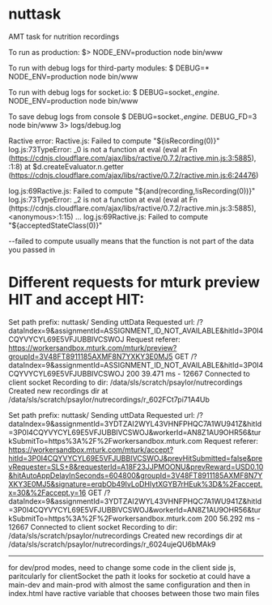 nuttask
=======

AMT task for nutrition recordings

To run as production:
$> NODE_ENV=production node bin/www

To run with debug logs for third-party modules:
$ DEBUG=* NODE_ENV=production node bin/www

To run with debug logs for socket.io:
$ DEBUG=socket.*,engine.* NODE_ENV=production node bin/www

To save debug logs from console
$ DEBUG=socket.*,engine.* DEBUG_FD=3 node bin/www 3> logs/debug.log


Ractive error:
Ractive.js: Failed to compute "${isRecording(0)}"
log.js:73TypeError: _0 is not a function
    at eval (eval at Fn (https://cdnjs.cloudflare.com/ajax/libs/ractive/0.7.2/ractive.min.js:3:5885), <anonymous>:1:8)
    at $d.createEvaluator.n.getter (https://cdnjs.cloudflare.com/ajax/libs/ractive/0.7.2/ractive.min.js:6:24476)
    
log.js:69Ractive.js: Failed to compute "${and(recording,!isRecording(0))}"
log.js:73TypeError: _2 is not a function
    at eval (eval at Fn (https://cdnjs.cloudflare.com/ajax/libs/ractive/0.7.2/ractive.min.js:3:5885), <anonymous>:1:15)
...
log.js:69Ractive.js: Failed to compute "${acceptedStateClass(0)}"

--failed to compute usually means that the function is not part of the data you passed in


Different requests for mturk preview HIT and accept HIT:
===================
Set path prefix: nuttask/
Sending uttData
Requested url: /?dataIndex=9&assignmentId=ASSIGNMENT_ID_NOT_AVAILABLE&hitId=3P0I4CQYVYCYL69E5VFJUBBIVCSWOJ
Request referer: https://workersandbox.mturk.com/mturk/preview?groupId=3V48FT8911185AXMF8N7YXKY3E0MJ5
GET /?dataIndex=9&assignmentId=ASSIGNMENT_ID_NOT_AVAILABLE&hitId=3P0I4CQYVYCYL69E5VFJUBBIVCSWOJ 200 39.471 ms - 12667
Connected to client socket
Recording to dir: /data/sls/scratch/psaylor/nutrecordings
Created new recordings dir at /data/sls/scratch/psaylor/nutrecordings/r_602FCt7pi71A4Ub

Set path prefix: nuttask/
Sending uttData
Requested url: /?dataIndex=9&assignmentId=3YDTZAI2WYL43VHNFPHQC7A1WU941Z&hitId=3P0I4CQYVYCYL69E5VFJUBBIVCSWOJ&workerId=AN8Z1AU9OHR56&turkSubmitTo=https%3A%2F%2Fworkersandbox.mturk.com
Request referer: https://workersandbox.mturk.com/mturk/accept?hitId=3P0I4CQYVYCYL69E5VFJUBBIVCSWOJ&prevHitSubmitted=false&prevRequester=SLS+8&requesterId=A18F23JJPMOONU&prevReward=USD0.10&hitAutoAppDelayInSeconds=604800&groupId=3V48FT8911185AXMF8N7YXKY3E0MJ5&signature=erqbOb49IvLoDHIytXGYB7rHEuk%3D&%2Faccept.x=30&%2Faccept.y=16
GET /?dataIndex=9&assignmentId=3YDTZAI2WYL43VHNFPHQC7A1WU941Z&hitId=3P0I4CQYVYCYL69E5VFJUBBIVCSWOJ&workerId=AN8Z1AU9OHR56&turkSubmitTo=https%3A%2F%2Fworkersandbox.mturk.com 200 56.292 ms - 12667
Connected to client socket
Recording to dir: /data/sls/scratch/psaylor/nutrecordings
Created new recordings dir at /data/sls/scratch/psaylor/nutrecordings/r_6024ujeQU6bMAk9


---------------------


for dev/prod modes, need to change some code in the client side js,
paritcularly for clientSocket the path it looks for socketio at
could have a main-dev and main-prod with almost the same configuration and then in index.html have ractive variable that chooses between those two main files

